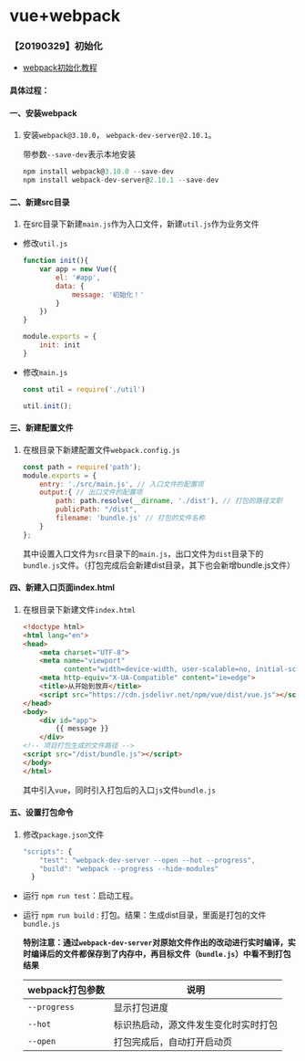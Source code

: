 # vue+webpack

### 【20190329】初始化

- [webpack初始化教程](https://zhuanlan.zhihu.com/p/34504414)

#### 具体过程：

#### 一、安装webpack

1. 安装`webpack@3.10.0`， `webpack-dev-server@2.10.1`。

   带参数`--save-dev`表示本地安装

   ```javascript
   npm install webpack@3.10.0 --save-dev
   npm install webpack-dev-server@2.10.1 --save-dev
   ```



#### 二、新建src目录

1. 在src目录下新建`main.js`作为入口文件，新建`util.js`作为业务文件

- 修改`util.js`

  ```javascript
  function init(){
      var app = new Vue({
          el: '#app',
          data: {
              message: '初始化！'
          }
      })
  }
  
  module.exports = {
      init: init
  }
  ```

- 修改`main.js`

  ```javascript
  const util = require('./util')
  
  util.init();
  ```



#### 三、新建配置文件

1. 在根目录下新建配置文件`webpack.config.js`

   ```javascript
   const path = require('path');
   module.exports = {
       entry: './src/main.js', // 入口文件的配置项
       output:{ // 出口文件的配置项
           path: path.resolve(__dirname, './dist'), // 打包的路径文职
           publicPath: "/dist",
           filename: 'bundle.js' // 打包的文件名称
       }
   };
   ```

   其中设置入口文件为`src`目录下的`main.js`，出口文件为`dist`目录下的`bundle.js`文件。（打包完成后会新建dist目录，其下也会新增bundle.js文件）

   

#### 四、新建入口页面index.html

1. 在根目录下新建文件`index.html`

   ```html
   <!doctype html>
   <html lang="en">
   <head>
       <meta charset="UTF-8">
       <meta name="viewport"
             content="width=device-width, user-scalable=no, initial-scale=1.0, maximum-scale=1.0, minimum-scale=1.0">
       <meta http-equiv="X-UA-Compatible" content="ie=edge">
       <title>从开始到放弃</title>
       <script src="https://cdn.jsdelivr.net/npm/vue/dist/vue.js"></script>
   </head>
   <body>
       <div id="app">
           {{ message }}
       </div>
   <!-- 项目打包生成的文件路径 -->
   <script src="/dist/bundle.js"></script>
   </body>
   </html>
   ```

   其中引入`vue`，同时引入打包后的入口`js`文件`bundle.js`



#### 五、设置打包命令

1. 修改`package.json`文件

   ```javascript
   "scripts": {
       "test": "webpack-dev-server --open --hot --progress",
       "build": "webpack --progress --hide-modules"
     }
   ```

- 运行 `npm run test`：启动工程。

- 运行 `npm run build` : 打包。结果：生成dist目录，里面是打包的文件`bundle.js`

  **特别注意：通过`webpack-dev-server`对原始文件作出的改动进行实时编译，实时编译后的文件都保存到了内存中，再目标文件（`bundle.js`）中看不到打包结果**

  | webpack打包参数 | 说明 |
  | ------ | ------ |
  | `--progress` | 显示打包进度 |
  | `--hot` | 标识热启动，源文件发生变化时实时打包 |
  | `--open` | 打包完成后，自动打开启动页 |




